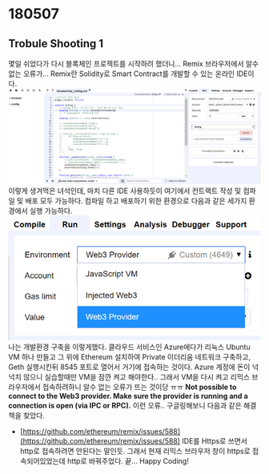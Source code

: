 # 180507

## Trobule Shooting 1
몇일 쉬었다가 다시 블록체인 프로젝트를 시작하려 했더니... Remix 브라우저에서 알수없는 오류가...
Remix란 Solidity로 Smart Contract를 개발할 수 있는 온라인 IDE이다. 
![002](./images/002.PNG)
이렇게 생겨먹은 녀석인데, 마치 다른 IDE 사용하듯이 여기에서 컨트랙트 작성 및 컴파일 및 배포 모두 가능하다.
컴파일 하고 배포하기 위한 환경으로 다음과 같은 세가지 환경에서 실행 가능하다.
![003](./images/003.PNG)
나는 개발환경 구축을 이렇게했다. 클라우드 서비스인 Azure에다가 리눅스 Ubuntu VM 하나 만들고 그 위에 Ethereum 설치하여 Private 이더리움 네트워크 구축하고, Geth 실행시킨뒤 8545 포트로 열어서 거기에 접속하는 것이다. 
Azure 계정에 돈이 넉넉치 않으니 실습할때만 VM을 잠깐 켜고 해야한다.. 그래서 VM을 다시 켜고 리믹스 브라우저에서 접속하려하니 알수 없는 오류가 뜨는 것이당 ㅠㅠ **Not possible to connect to the Web3 provider. Make sure the provider is running and a connection is open (via IPC or RPC).** 이런 오류..
구글링해보니 다음과 같은 해결책을 찾았다.
* [https://github.com/ethereum/remix/issues/588](https://github.com/ethereum/remix/issues/588)
IDE를 Https로 쓰면서 http로 접속하려면 안된다는 말인듯. 그래서 현재 리믹스 브라우저 창이 https로 접속되어있었는데 http로 바꿔주었다. 끝... Happy Coding! 




